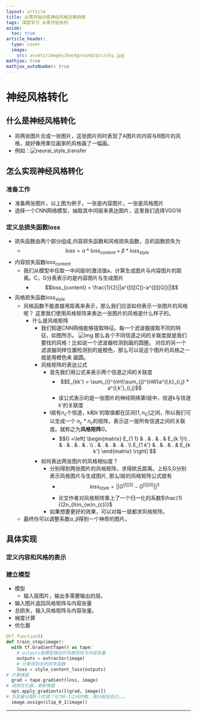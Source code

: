 ```yaml
---
layout: article
title: 从零开始训练神经风格迁移网络
tags: 深度学习 从零开始系列
aside:
  toc: true
article_header:
  type: cover
  image:
    src: assets/images/background/pic/sky.jpg
mathjax: true
mathjax_autoNumber: true
---
```

# 神经风格转化
## 什么是神经风格转化
- 将两张图片合成一张图片，这张图片同时表现了A图片的内容与B图片的风格，就好像用某位画家的风格画了一幅画。
- 例如：![neural_style_transfer](https://socofels.github.io/assets/images/blogimg/neural_style_transfer.jpg)
<!--more-->
## 怎么实现神经风格转化
### 准备工作
- 准备两张图片，以上图为例子，一张是内容图片，一张是风格图片
- 选择一个CNN网络模型，抽取其中间层来表达图片，这里我们选择VGG16
### 定义总损失函数loss
- 损失函数由两个部分组成,内容损失函数和风格损失函数，总的函数损失为
    - $$loss = \alpha * loss_{content}+\beta * loss_{style}$$
- 内容损失函数$loss_{content}$
    - 我们从模型中任取一中间层l的激活值a，计算生成图片与内容图片的距离。C，G分表表示的是内容图片与生成图片
        - $$loss_{content} = \frac{1}{2}||a^{[l][C]}-a^{[l][G]}||$$
- 风格损失函数$loss_{style}$
    - 风格函数不能直接用距离来表示，那么我们应该如何表示一张图片的风格呢？
    这里我们使用风格矩阵来表达一张图片的风格是什么样子的。
        - 什么是风格矩阵
            - 我们知道CNN网络能够提取特征。每一个滤波器提取不同的特征，如图所示。
            ![img](https://socofels.github.io/assets/images/blogimg/neural_style_transfer_1.jpg)
            那么各个不同信道之间的关联度就是我们要找的风格！比如说一个滤波器检测到画的圆圈，
            对应的另一个滤波器同样位置检测到的是橙色，那么可以说这个图片的风格之一就是用橙色来
            画圆。
            - 风格矩阵的表达公式
                - 首先我们用公式来表示两个信道之间的关联度
                    - $$E_{kk'} = \sum_{i}^{nH}\sum_{j}^{nW}a^{l,k}_{i,j} * a^{l,k'}_{i,j}$$
                    - 该公式表示的是一张图片的神经网络第l层中，信道k与信道k'的关联度
                - l层有$n_c$个信道，k和k'的取值都在区间$[1,n_C]$之间，所以我们可以生成一个
                $n_{c}*n_{c}$的矩阵，表示这一层所有信道之间的关联度。就称之为**风格矩阵**$G$。
                    - $$G =\left[
                             \begin{matrix}
                               E_{1 1} & . & . & . & E_{k 1}\\
                               . & . & . & . & . \\
                               . & . & . & . & . \\
                               E_{1 k'} & . & . & . & E_{k k'}
                              \end{matrix}
                            \right] $$
            - 如何表达两张图片的风格相似度？
                - 分别得到两张图片的风格矩阵，求得欧氏距离。上标S,G分别表示风格图片与生成图片,
                那么l层的风格矩阵公式就有
                    - $$loss_{style}=||G^{[l][S]}-G^{[l][G]}||^{2}$$
                    - 论文作者对风格矩阵乘上了一个归一化的系数$\frac{1}{(2n_{h}n_{w}n_{c})}$
                - 如果想要更好的效果，可以对每一层都求风格矩阵。
    - 最终你可以调整系数$\alpha,\beta$得到一个神奇的图片。
## 具体实现
### 定义内容和风格的表示
### 建立模型
- 模型
    - 输入层图片，输出多需要输出的层。
- 输入图片返回风格矩阵与内容张量
- 总损失，输入风格矩阵与内容张量。
- 梯度计算
- 优化器

```python
@tf.function()
def train_step(image):
  with tf.GradientTape() as tape:
    # outputs是模型输出的风格矩阵与内容张量
    outputs = extractor(image)
    # 计算得到总的损失函数
    loss = style_content_loss(outputs)
# 计算梯度
  grad = tape.gradient(loss, image)
# 调用优化器，更新梯度
  opt.apply_gradients([(grad, image)])
# 为变量分配0-1的值？化为0-1之间的数，再分配给自己。。。
  image.assign(clip_0_1(image))
```
---
